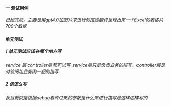 

#### 一 测试用例
*已经完成，主要是用gpt4.0加图片来进行的描述最终呈现出来一个Excel的表格共700个数据*

#### 单元测试

##### 1 单元测试应该在哪个地方写
*service 层*
*controller层*
都可以写 
*service层只是负责业务的描写，controller层是对访问加业务的一起的描写*


##### 2 该怎么写
*我目前就是根据debug看传过来的参数是什么来进行描写是这样这样写的* 

#####  

